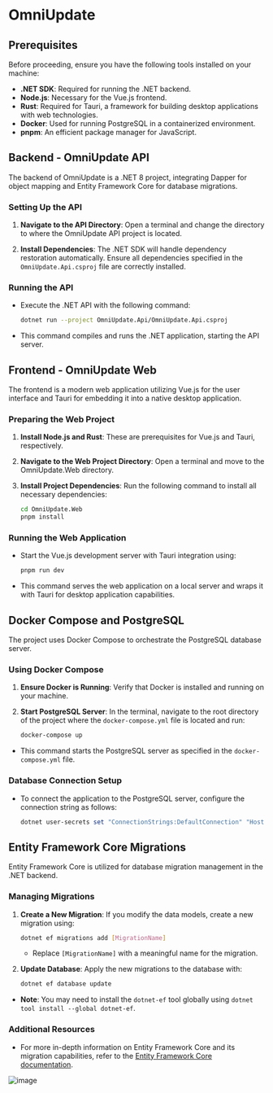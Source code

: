 # OmniUpdate

## Prerequisites

Before proceeding, ensure you have the following tools installed on your machine:

- **.NET SDK**: Required for running the .NET backend.
- **Node.js**: Necessary for the Vue.js frontend.
- **Rust**: Required for Tauri, a framework for building desktop applications with web technologies.
- **Docker**: Used for running PostgreSQL in a containerized environment.
- **pnpm**: An efficient package manager for JavaScript.

## Backend - OmniUpdate API

The backend of OmniUpdate is a .NET 8 project, integrating Dapper for object mapping and Entity Framework Core for database migrations.

### Setting Up the API

1. **Navigate to the API Directory**: Open a terminal and change the directory to where the OmniUpdate API project is located.

2. **Install Dependencies**: The .NET SDK will handle dependency restoration automatically. Ensure all dependencies specified in the `OmniUpdate.Api.csproj` file are correctly installed.

### Running the API

- Execute the .NET API with the following command:
  ```sh
  dotnet run --project OmniUpdate.Api/OmniUpdate.Api.csproj
  ```
- This command compiles and runs the .NET application, starting the API server.

## Frontend - OmniUpdate Web

The frontend is a modern web application utilizing Vue.js for the user interface and Tauri for embedding it into a native desktop application.

### Preparing the Web Project

1. **Install Node.js and Rust**: These are prerequisites for Vue.js and Tauri, respectively.

2. **Navigate to the Web Project Directory**: Open a terminal and move to the OmniUpdate.Web directory.

3. **Install Project Dependencies**: Run the following command to install all necessary dependencies:
   ```sh
   cd OmniUpdate.Web
   pnpm install
   ```

### Running the Web Application

- Start the Vue.js development server with Tauri integration using:
  ```sh
  pnpm run dev
  ```
- This command serves the web application on a local server and wraps it with Tauri for desktop application capabilities.

## Docker Compose and PostgreSQL

The project uses Docker Compose to orchestrate the PostgreSQL database server.

### Using Docker Compose

1. **Ensure Docker is Running**: Verify that Docker is installed and running on your machine.

2. **Start PostgreSQL Server**: In the terminal, navigate to the root directory of the project where the `docker-compose.yml` file is located and run:
   ```sh
   docker-compose up
   ```
- This command starts the PostgreSQL server as specified in the `docker-compose.yml` file.

### Database Connection Setup

- To connect the application to the PostgreSQL server, configure the connection string as follows:
  ```powershell
  dotnet user-secrets set "ConnectionStrings:DefaultConnection" "Host=localhost; Database=OmniUpdate; Username=OmniUpdate; Password=OmniUpdate;"
  ```

## Entity Framework Core Migrations

Entity Framework Core is utilized for database migration management in the .NET backend.

### Managing Migrations

1. **Create a New Migration**: If you modify the data models, create a new migration using:
   ```sh
   dotnet ef migrations add [MigrationName]
   ```
   - Replace `[MigrationName]` with a meaningful name for the migration.

2. **Update Database**: Apply the new migrations to the database with:
   ```sh
   dotnet ef database update
   ```
- **Note**: You may need to install the `dotnet-ef` tool globally using `dotnet tool install --global dotnet-ef`.

### Additional Resources

- For more in-depth information on Entity Framework Core and its migration capabilities, refer to the [Entity Framework Core documentation](https://docs.microsoft.com/en-us/ef/core/managing-schemas/migrations/).


![image](https://github.com/thisguymartin/OmniUpdate/assets/13192083/08908252-021e-44a9-af61-e0fc2d3759e0)

